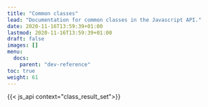 ```yaml
---
title: "Common classes"
lead: "Documentation for common classes in the Javascript API."
date: 2020-11-16T13:59:39+01:00
lastmod: 2020-11-16T13:59:39+01:00
draft: false
images: []
menu:
  docs:
    parent: "dev-reference"
toc: true
weight: 61
---
```


{{< js_api context="class_result_set">}}
